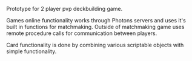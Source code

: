 Prototype for 2 player pvp deckbuilding game.

Games online functionality works through Photons servers and uses it's built in functions for matchmaking. Outside of matchmaking game uses remote procedure calls for communication between players.

Card functionality is done by combining various scriptable objects with simple functionality.
